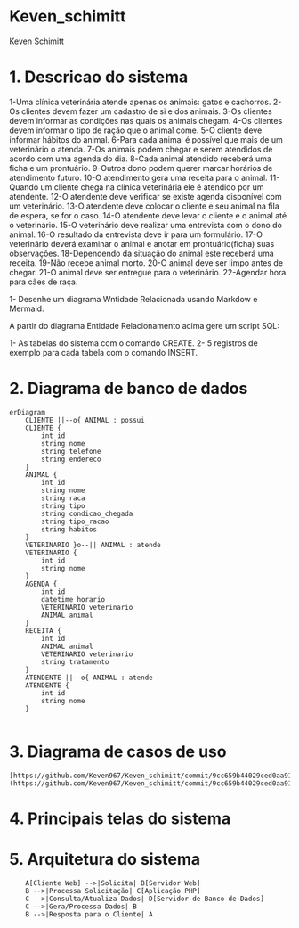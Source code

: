 # Keven_schimitt

Keven Schimitt

# 1. Descricao do sistema

1-Uma clínica veterinária atende apenas os animais: gatos e cachorros. 
2-Os clientes devem fazer um cadastro de si e dos animais. 
3-Os clientes devem informar as condições nas quais os animais chegam. 
4-Os clientes devem informar o tipo de ração que o animal come. 
5-O cliente deve informar hábitos do animal. 
6-Para cada animal é possível que mais de um veterinário o atenda. 
7-Os animais podem chegar e serem atendidos de acordo com uma agenda do dia. 
8-Cada animal atendido receberá uma ficha e um prontuário. 
9-Outros dono podem querer marcar horários de atendimento futuro. 
10-O atendimento gera uma receita para o animal. 
11-Quando um cliente chega na clínica veterinária ele é atendido por um atendente. 
12-O atendente deve verificar se existe agenda disponível com um veterinário. 
13-O atendente deve colocar o cliente e seu animal na fila de espera, se for o caso. 
14-O atendente deve levar o cliente e o animal até o veterinário. 
15-O veterinário deve realizar uma entrevista com o dono do animal. 
16-O resultado da entrevista deve ir para um formulário. 
17-O veterinário deverá examinar o animal e anotar em prontuário(ficha) suas observações. 
18-Dependendo da situação do animal este receberá uma receita.
19-Não recebe animal morto.
20-O animal deve ser limpo antes de chegar.
21-O animal deve ser entregue para o veterinário.
22-Agendar hora para cães de raça.

1- Desenhe um diagrama Wntidade Relacionada usando Markdow e Mermaid.

A partir do diagrama Entidade Relacionamento acima gere um script SQL:

1- As tabelas do sistema com o comando CREATE.
2- 5 registros de exemplo para cada tabela com o comando INSERT.


# 2. Diagrama de banco de dados

```Mermaid
erDiagram
    CLIENTE ||--o{ ANIMAL : possui
    CLIENTE {
        int id
        string nome
        string telefone
        string endereco
    }
    ANIMAL {
        int id
        string nome
        string raca
        string tipo
        string condicao_chegada
        string tipo_racao
        string habitos
    }
    VETERINARIO }o--|| ANIMAL : atende
    VETERINARIO {
        int id
        string nome
    }
    AGENDA {
        int id
        datetime horario
        VETERINARIO veterinario
        ANIMAL animal
    }
    RECEITA {
        int id
        ANIMAL animal
        VETERINARIO veterinario
        string tratamento
    }
    ATENDENTE ||--o{ ANIMAL : atende
    ATENDENTE {
        int id
        string nome
    }


```

# 3. Diagrama de casos de uso

    [https://github.com/Keven967/Keven_schimitt/commit/9cc659b44029ced0aa919b03655b76894b02cbfe](https://github.com/Keven967/Keven_schimitt/commit/9cc659b44029ced0aa919b03655b76894b02cbfe)

# 4. Principais telas do sistema

# 5. Arquitetura do sistema
```graph TD
    A[Cliente Web] -->|Solicita| B[Servidor Web]
    B -->|Processa Solicitação| C[Aplicação PHP]
    C -->|Consulta/Atualiza Dados| D[Servidor de Banco de Dados]
    C -->|Gera/Processa Dados| B
    B -->|Resposta para o Cliente| A
```

